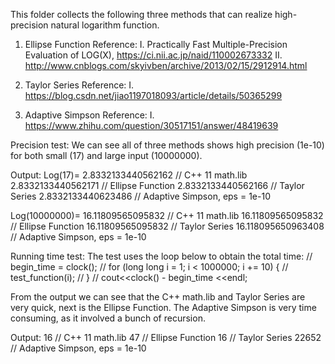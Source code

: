 This folder collects the following three methods that can realize high-precision natural logarithm function.


1) Ellipse Function
Reference:
I. Practically Fast Multiple-Precision Evaluation of LOG(X), https://ci.nii.ac.jp/naid/110002673332
II. http://www.cnblogs.com/skyivben/archive/2013/02/15/2912914.html

2) Taylor Series
Reference:
I. https://blog.csdn.net/jiao1197018093/article/details/50365299

3) Adaptive Simpson
Reference:
I. https://www.zhihu.com/question/30517151/answer/48419639


Precision test:
We can see all of three methods shows high precision (1e-10) for both small (17) and large input (10000000).

Output:
Log(17)=
2.8332133440562162     // C++ 11 math.lib
2.8332133440562171     // Ellipse Function
2.8332133440562166     // Taylor Series
2.8332133440623486     // Adaptive Simpson, eps = 1e-10

Log(10000000)=
16.11809565095832      // C++ 11 math.lib
16.11809565095832      // Ellipse Function
16.11809565095832      // Taylor Series
16.118095650963408     // Adaptive Simpson, eps = 1e-10

Running time test:
The test uses the loop below to obtain the total time:
//    begin_time = clock();
//    for (long long i = 1; i < 1000000; i += 10) {
//        test_function(i);
//    }
//    cout<<clock() - begin_time <<endl;

From the output we can see that the C++ math.lib and Taylor Series are very quick, next is the Ellipse Function. The Adaptive Simpson is very time consuming, as it involved a bunch of recursion. 

Output:
16        // C++ 11 math.lib
47        // Ellipse Function
16        // Taylor Series
22652     // Adaptive Simpson, eps = 1e-10